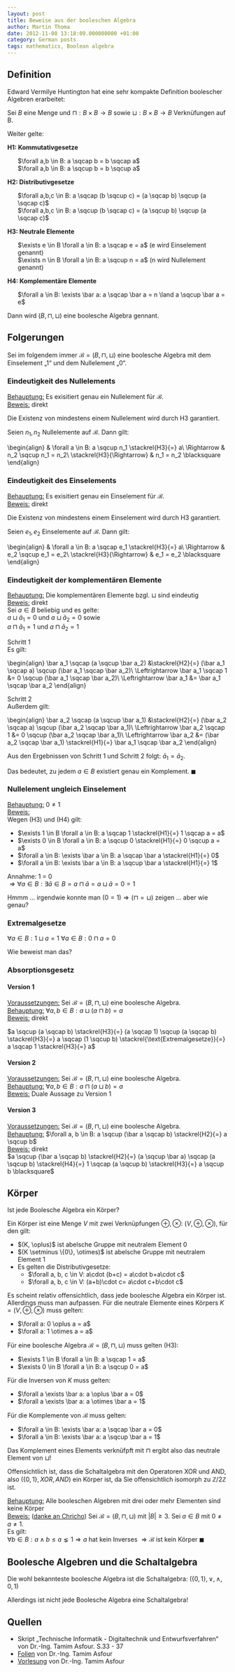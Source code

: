 ```yaml
---
layout: post
title: Beweise aus der booleschen Algebra
author: Martin Thoma
date: 2012-11-08 13:18:09.000000000 +01:00
category: German posts
tags: mathematics, Boolean algebra
---
```

## Definition
Edward Vermilye Huntington hat eine sehr kompakte Definition boolescher
Algebren erarbeitet:

Sei $B$ eine Menge und $\sqcap: B \times B \rightarrow B$ sowie
$\sqcup: B \times B \rightarrow B$ Verkn&uuml;fungen auf B.

Weiter gelte:

<strong>H1: Kommutativgesetze</strong>
<ul style="list-style-type:none;">
  <li>$\forall a,b \in B: a \sqcap b = b \sqcap a$</li>
  <li>$\forall a,b \in B: a \sqcup b = b \sqcup a$</li>
</ul>

<strong>H2: Distributivgesetze</strong>
<ul style="list-style-type:none;">
  <li>$\forall a,b,c \in B: a \sqcap (b \sqcup c) = (a \sqcap b) \sqcup (a \sqcap c)$</li>
  <li>$\forall a,b,c \in B: a \sqcup (b \sqcap c) = (a \sqcup b) \sqcup (a \sqcap c)$</li>
</ul>

<strong>H3: Neutrale Elemente</strong>
<ul style="list-style-type:none;">
  <li>$\exists e \in B \forall a \in B: a \sqcap e = a$ (e wird Einselement genannt)</li>
  <li>$\exists n \in B \forall a \in B: a \sqcup n = a$ (n wird Nullelement genannt)</li>
</ul>

<strong>H4: Komplement&auml;re Elemente</strong>
<ul style="list-style-type:none;">
  <li>$\forall a \in B: \exists \bar a: a \sqcap \bar a = n \land a \sqcup \bar a = e$</li>
</ul>

Dann wird $(B, \sqcap, \sqcup)$ eine boolesche Algebra gennant.

## Folgerungen
Sei im folgendem immer $\mathcal{B} = (B, \sqcap, \sqcup)$ eine boolesche
Algebra mit dem Einselement &bdquo;1&ldquo; und dem Nullelement
&bdquo;0&ldquo;.

### Eindeutigkeit des Nullelements
<u>Behauptung:</u> Es exisitiert genau ein Nullelement f&uuml;r $\mathcal{B}$.<br/>
<u>Beweis:</u> direkt

Die Existenz von mindestens einem Nullelement wird durch H3 garantiert.

Seien $n_1, n_2$ Nullelemente auf $\mathcal{B}$. Dann gilt:

\begin{align}
                           & \forall a \in B: a \sqcup n_1 \stackrel{H3}{=} a\\
\Rightarrow                & n_2 \sqcup n_1 = n_2\\
\stackrel{H3}{\Rightarrow} & n_1 = n_2 \blacksquare
\end{align}

### Eindeutigkeit des Einselements
<u>Behauptung:</u> Es exisitiert genau ein Einselement f&uuml;r $\mathcal{B}$.<br/>
<u>Beweis:</u> direkt

Die Existenz von mindestens einem Einselement wird durch H3 garantiert.

Seien $e_1, e_2$ Einselemente auf $\mathcal{B}$. Dann gilt:

\begin{align}
                           & \forall a \in B: a \sqcap e_1 \stackrel{H3}{=} a\\
\Rightarrow                & e_2 \sqcup e_1 = e_2\\
\stackrel{H3}{\Rightarrow} & e_1 = e_2 \blacksquare
\end{align}

### Eindeutigkeit der komplement&auml;ren Elemente
<u>Behauptung:</u> Die komplement&auml;ren Elemente bzgl. $\sqcup$ sind eindeutig<br/>
<u>Beweis:</u> direkt<br/>
Sei $a \in B$ beliebig und es gelte:<br/>
$a \sqcup \bar a_1 = 0$ und $a \sqcup \bar a_2 = 0$ sowie<br/>
$a \sqcap \bar a_1 = 1$ und $a \sqcap \bar a_2 = 1$

Schritt 1<br/>
Es gilt:

\begin{align}
 \bar a_1 \sqcap (a \sqcup \bar a_2) &\stackrel{H2}{=} (\bar a_1 \sqcap a) \sqcup (\bar a_1 \sqcap \bar a_2)\\
\Leftrightarrow \bar a_1 \sqcap 1    &= 0 \sqcup (\bar a_1 \sqcap \bar a_2)\\
\Leftrightarrow \bar a_1             &= \bar a_1 \sqcap \bar a_2
\end{align}

Schritt 2<br/>
Au&szlig;erdem gilt:

\begin{align}
\bar a_2 \sqcap (a \sqcup \bar a_1) &\stackrel{H2}{=} (\bar a_2 \sqcap a) \sqcup (\bar a_2 \sqcap \bar a_1)\\
\Leftrightarrow \bar a_2 \sqcap 1   &= 0 \sqcup (\bar a_2 \sqcap \bar a_1)\\
\Leftrightarrow \bar a_2            &= (\bar a_2 \sqcap \bar a_1) \stackrel{H1}{=} \bar a_1 \sqcap \bar a_2
\end{align}

Aus den Ergebnissen von Schritt 1 und Schritt 2 folgt:
$\bar a_1 = \bar a_2$.

Das bedeutet, zu jedem $a \in B$ existiert genau ein Komplement. $\blacksquare$


### Nullelement ungleich Einselement
<u>Behauptung:</u> $0 \neq 1$<br/>
<u>Beweis:</u><br/>
Wegen (H3) und (H4) gilt:
<ul>
  <li>$\exists 1 \in B \forall a \in B: a \sqcap 1 \stackrel{H1}{=} 1 \sqcap a = a$</li>
  <li>$\exists 0 \in B \forall a \in B: a \sqcup 0 \stackrel{H1}{=} 0 \sqcup a = a$</li>
  <li>$\forall a \in B: \exists \bar a \in B: a \sqcap \bar a \stackrel{H1}{=} 0$</li>
  <li>$\forall a \in B: \exists \bar a \in B: a \sqcup \bar a \stackrel{H1}{=} 1$</li>
</ul>

Annahme: 1 = 0<br/>
$\Rightarrow \forall a \in B: \exists \bar a \in B = a \sqcap \bar a = a \sqcup \bar a = 0 = 1$

Hmmm ... irgendwie konnte man $(0 = 1) \Rightarrow (\sqcap = \sqcup)$ zeigen
... aber wie genau?

### Extremalgesetze
$\forall a \in B: 1 \sqcup a = 1$
$\forall a \in B: 0 \sqcap a = 0$

Wie beweist man das?

### Absorptionsgesetz

#### Version 1
<u>Voraussetzungen:</u> Sei $\mathcal{B} = (B, \sqcap, \sqcup)$ eine boolesche Algebra.<br/>
<u>Behauptung:</u> $\forall a, b \in B: a \sqcup (a \sqcap b) = a$<br/>
<u>Beweis:</u> direkt

$a \sqcup (a \sqcap b) \stackrel{H3}{=} (a \sqcap 1) \sqcup (a \sqcap b) \stackrel{H3}{=} a \sqcap (1 \sqcup b) \stackrel{\text{Extremalgesetze}}{=} a \sqcap 1 \stackrel{H3}{=} a$

#### Version 2
<u>Voraussetzungen:</u> Sei $\mathcal{B} = (B, \sqcap, \sqcup)$ eine boolesche Algebra.<br/>
<u>Behauptung:</u> $\forall a, b \in B: a \sqcap (a \sqcup b) = a$<br/>
<u>Beweis:</u> Duale Aussage zu Version 1<br/>

#### Version 3
<u>Voraussetzungen:</u> Sei $\mathcal{B} = (B, \sqcap, \sqcup)$ eine boolesche Algebra.<br/>
<u>Behauptung:</u> $\forall a, b \in B: a \sqcup (\bar a \sqcap b) \stackrel{H2}{=} a \sqcup b$<br/>
<u>Beweis:</u> direkt<br/>
$a \sqcup (\bar a \sqcap b) \stackrel{H2}{=} (a \sqcup \bar a) \sqcap (a \sqcup b) \stackrel{H4}{=} 1 \sqcap (a \sqcup b) \stackrel{H3}{=} a \sqcup b \blacksquare$

## Körper
Ist jede Boolesche Algebra ein K&ouml;rper?

Ein K&ouml;rper ist eine Menge $V$ mit zwei Verkn&uuml;pfungen
$\oplus, \otimes$: $(V, \oplus, \otimes)$, f&uuml;r den gilt:
<ul>
  <li>$(K, \oplus)$ ist abelsche Gruppe mit neutralem Element 0</li>
  <li>$(K \setminus \{0\}, \otimes)$ ist abelsche Gruppe mit neutralem Element 1</li>
  <li>Es gelten die Distributivgesetze:
    <ul>
      <li>$\forall a, b, c \in V: a\cdot (b+c) = a\cdot b+a\cdot c$</li>
      <li>$\forall a, b, c \in V: (a+b)\cdot c= a\cdot c+b\cdot c$</li>
    </ul>
  </li>
</ul>

Es scheint relativ offensichtlich, dass jede boolesche Algebra ein K&ouml;rper
ist. Allerdings muss man aufpassen. F&uuml;r die neutrale Elemente eines
K&ouml;rpers $K = (V, \oplus, \otimes)$ muss gelten:

<ul>
    <li>$\forall a: 0 \oplus a = a$</li>
    <li>$\forall a: 1 \otimes a = a$</li>
</ul>

F&uuml;r eine boolesche Algebra $\mathcal{B} = (B, \sqcap, \sqcup)$ muss gelten
(H3):

<ul>
  <li>$\exists 1 \in B \forall a \in B: a \sqcap 1 = a$</li>
  <li>$\exists 0 \in B \forall a \in B: a \sqcup 0 = a$</li>
</ul>


F&uuml;r die Inversen von $K$ muss gelten:

<ul>
  <li>$\forall a \exists \bar a: a \oplus \bar a = 0$</li>
  <li>$\forall a \exists \bar a: a \otimes \bar a = 1$</li>
</ul>


F&uuml;r die Komplemente von $\mathcal{B}$ muss gelten:

<ul>
  <li>$\forall a \in B: \exists \bar a: a \sqcap \bar a = 0$</li>
  <li>$\forall a \in B: \exists \bar a: a \sqcup \bar a = 1$</li>
</ul>

Das Komplement eines Elements verkn&uuml;fpft mit $\sqcap$ ergibt also das
neutrale Element von $\sqcup$!

Offensichtlich ist, dass die Schaltalgebra mit den Operatoren XOR und AND, also
$(\{0,1\}, XOR, AND)$ ein K&ouml;rper ist, da Sie offensichtlich isomorph zu
$\mathbb{Z}/2\mathbb{Z}$ ist.

<u>Behauptung:</u> Alle booleschen Algebren mit drei oder mehr Elementen sind keine K&ouml;rper<br/>
<u>Beweis:</u> (<a href="http://de.wikipedia.org/wiki/Diskussion:Darstellungssatz_f%C3%BCr_Boolesche_Algebren#Beziehung zu K&ouml;rpern">danke an Chricho</a>)
Sei $\mathcal{B} = (B, \sqcap, \sqcup)$ mit $|B| \geq 3$. Sei $a \in B$ mit $0 \neq a \neq 1$.
<br/>
Es gilt:<br/>
$\forall b \in B: a \land b \leq a \lneq 1 \Rightarrow a$ hat kein Inverses $\Rightarrow \mathcal{B}$ ist kein K&ouml;rper $\blacksquare$


## Boolesche Algebren und die Schaltalgebra
Die wohl bekannteste boolesche Algebra ist die Schaltalgebra:
$(\{0,1\}, \lor, \land, 0, 1)$

Allerdings ist nicht jede Boolesche Algebra eine Schaltalgebra!

## Quellen

<ul>
  <li>Skript &bdquo;Technische Informatik - Digitaltechnik und Entwurfsverfahren&ldquo; von Dr.-Ing. Tamim Asfour. S.33 - 37</li>
  <li><a href="http://ti.ira.uka.de/TI-1/Vorlesung/Vorlesung.php">Folien</a> von Dr.-Ing. Tamim Asfour</li>
  <li><a href="http://youtu.be/2G-MQPKylPA?t=38m12s">Vorlesung</a> von Dr.-Ing. Tamim Asfour</li>
</ul>

